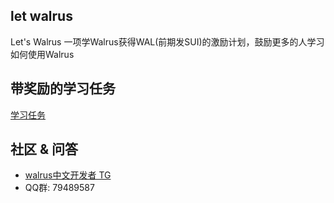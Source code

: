 ## let walrus
Let's Walrus 一项学Walrus获得WAL(前期发SUI)的激励计划，鼓励更多的人学习如何使用Walrus

## 带奖励的学习任务
[学习任务](./task)


## 社区 & 问答
- [walrus中文开发者 TG](https://t.me/walrus_cn)
- QQ群: 79489587
